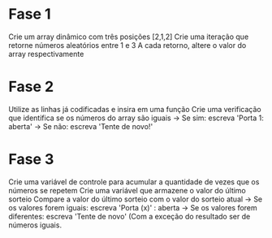 

# Fase 1

Crie um array dinâmico com três posições [2,1,2]
Crie uma iteração que retorne números aleatórios entre 1 e 3
A cada retorno, altere o valor do array respectivamente

# Fase 2

Utilize as linhas já codificadas e insira em uma função
Crie uma verificação que identifica se os números do array são iguais
    -> Se sim: escreva 'Porta 1: aberta'
    -> Se não: escreva 'Tente de novo!'

# Fase 3

Crie uma variável de controle para acumular a quantidade de vezes que os números se repetem
Crie uma variável que armazene o valor do último sorteio
Compare a valor do último sorteio com o valor do sorteio atual
    -> Se os valores forem iguais: escreva 'Porta (x)' : aberta
    -> Se os valores forem diferentes: escreva 'Tente de novo' (Com a exceção do resultado ser de números iguais.
